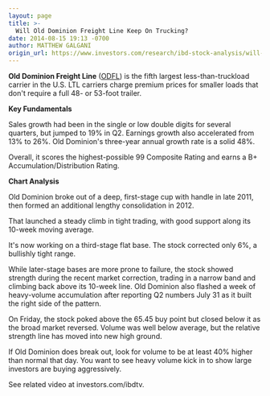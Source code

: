 ```yaml
---
layout: page
title: >-
  Will Old Dominion Freight Line Keep On Trucking?
date: 2014-08-15 19:13 -0700
author: MATTHEW GALGANI
origin_url: https://www.investors.com/research/ibd-stock-analysis/will-old-dominion-freight-line-keep-on-trucking/
---
```





  



**Old Dominion Freight Line** ([ODFL](https://research.investors.com/quote.aspx?symbol=ODFL)) is the fifth largest less-than-truckload carrier in the U.S. LTL carriers charge premium prices for smaller loads that don't require a full 48- or 53-foot trailer.

  

**Key Fundamentals**

  

Sales growth had been in the single or low double digits for several quarters, but jumped to 19% in Q2. Earnings growth also accelerated from 13% to 26%. Old Dominion's three-year annual growth rate is a solid 48%.

  

Overall, it scores the highest-possible 99 Composite Rating and earns a B+ Accumulation/Distribution Rating.

  

**Chart Analysis**

  

Old Dominion broke out of a deep, first-stage cup with handle in late 2011, then formed an additional lengthy consolidation in 2012.

  

That launched a steady climb in tight trading, with good support along its 10-week moving average.

  

It's now working on a third-stage flat base. The stock corrected only 6%, a bullishly tight range.

  

While later-stage bases are more prone to failure, the stock showed strength during the recent market correction, trading in a narrow band and climbing back above its 10-week line. Old Dominion also flashed a week of heavy-volume accumulation after reporting Q2 numbers July 31 as it built the right side of the pattern.

  

On Friday, the stock poked above the 65.45 buy point but closed below it as the broad market reversed. Volume was well below average, but the relative strength line has moved into new high ground.

  

If Old Dominion does break out, look for volume to be at least 40% higher than normal that day. You want to see heavy volume kick in to show large investors are buying aggressively.

  

See related video at investors.com/ibdtv.




